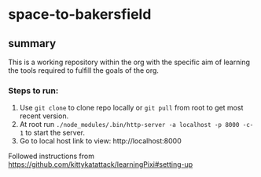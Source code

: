 # space-to-bakersfield
## summary
This is a working repository within the org with the specific aim of learning the tools required to fulfill the goals of the org. 

### Steps to run:
1. Use `git clone` to clone repo locally or `git pull` from root to get most recent version.
2. At root run `./node_modules/.bin/http-server -a localhost -p 8000 -c-1` to start the server.
3. Go to local host link to view: http://localhost:8000

Followed instructions from https://github.com/kittykatattack/learningPixi#setting-up 
